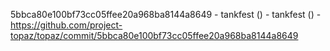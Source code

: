 5bbca80e100bf73cc05ffee20a968ba8144a8649 - tankfest () - tankfest () - https://github.com/project-topaz/topaz/commit/5bbca80e100bf73cc05ffee20a968ba8144a8649
